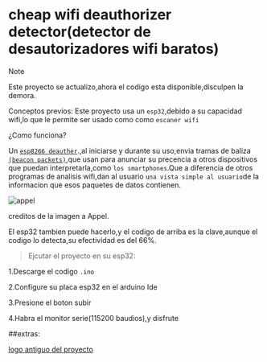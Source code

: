 # cheap wifi deauthorizer detector(detector de desautorizadores wifi baratos)
> [!NOTE]
> Este proyecto se actualizo,ahora el codigo esta disponible,disculpen la demora.


 Conceptos previos:
Este proyecto usa un `esp32`,debido a su capacidad wifi,lo que le permite ser usado como como `escaner wifi`

¿Como funciona?

Un [`esp8266 deauther`](https://deauther.com/).,al iniciarse y durante su uso,envia tramas de baliza [`(beacon packets)`](https://en.wikipedia.org/wiki/Beacon_frame),que usan para anunciar su precencia a otros dispositivos que puedan interpretarla,como `los smartphones`.Que a diferencia de otros programas de analisis wifi,dan al usuario `una vista simple al usuario`de la informacion que esos paquetes de datos contienen.

![appel](https://cdsassets.apple.com/live/7WUAS350/images/ios/locale/es-mx/ios-17-iphone-15-pro-settings-wifi-crop.png)

creditos de la imagen a Appel.

El esp32 tambien puede hacerlo,y el codigo de arriba es la clave,aunque el codigo lo detecta,su efectividad es del 66%.
> Ejcutar el proyecto en su esp32:

1.Descarge el codigo `.ino`

2.Configure su placa esp32 en el arduino Ide
   
3.Presione el boton subir

4.Habra el monitor serie(115200 baudios),y disfrute

##extras:

[logo antiguo del proyecto](https://github.com/visionSensor/esp-dd/assets/155329826/ea987371-9c48-4413-8e27-69ecb60c2fb7)


